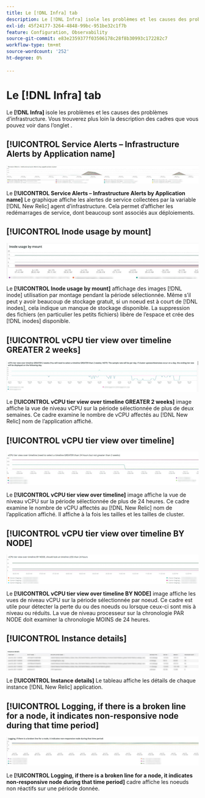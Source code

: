 ```yaml
---
title: Le [!DNL Infra] tab
description: Le [!DNL Infra] isole les problèmes et les causes des problèmes d’infrastructure.
exl-id: 45f24177-3264-4848-99bc-951be32c1f7b
feature: Configuration, Observability
source-git-commit: e83e2359377f03506178c28f8b30993c172282c7
workflow-type: tm+mt
source-wordcount: '252'
ht-degree: 0%

---
```


# Le [!DNL Infra] tab

Le **[!DNL Infra]** isole les problèmes et les causes des problèmes d’infrastructure. Vous trouverez plus loin la description des cadres que vous pouvez voir dans l’onglet .

## [!UICONTROL Service Alerts – Infrastructure Alerts by Application name]

![Alertes de service](../../assets/tools/observation-for-adobe-commerce/service-alerts.jpg)

Le **[!UICONTROL Service Alerts – Infrastructure Alerts by Application name]** Le graphique affiche les alertes de service collectées par la variable [!DNL New Relic] agent d’infrastructure. Cela permet d’afficher les redémarrages de service, dont beaucoup sont associés aux déploiements.

## [!UICONTROL Inode usage by mount]

![Utilisation des noeuds par montage](../../assets/tools/observation-for-adobe-commerce/inode-usage-mount.jpg)

Le **[!UICONTROL Inode usage by mount]** affichage des images [!DNL inode] utilisation par montage pendant la période sélectionnée. Même s’il peut y avoir beaucoup de stockage gratuit, si un noeud est à court de [!DNL inodes], cela indique un manque de stockage disponible. La suppression des fichiers (en particulier les petits fichiers) libère de l’espace et crée des [!DNL inodes] disponible.

## [!UICONTROL vCPU tier view over timeline GREATER 2 weeks]

![Vue au niveau du processeur sur la chronologie SUPÉRIEURE 2 semaines](../../assets/tools/observation-for-adobe-commerce/vCPU-tier.jpg)

Le **[!UICONTROL vCPU tier view over timeline GREATER 2 weeks]** image affiche la vue de niveau vCPU sur la période sélectionnée de plus de deux semaines. Ce cadre examine le nombre de vCPU affectés au [!DNL New Relic] nom de l’application affiché.

## [!UICONTROL vCPU tier view over timeline]

![Vue de niveau processeur sur la chronologie](../../assets/tools/observation-for-adobe-commerce/vcpu-tier-24.jpg)

Le **[!UICONTROL vCPU tier view over timeline]** image affiche la vue de niveau vCPU sur la période sélectionnée de plus de 24 heures. Ce cadre examine le nombre de vCPU affectés au [!DNL New Relic] nom de l’application affiché. Il affiche à la fois les tailles et les tailles de cluster.

## [!UICONTROL vCPU tier view over timeline BY NODE]

![Vue de niveau vCPU sur la chronologie par NODE](../../assets/tools/observation-for-adobe-commerce/infra_by_node.png)

Le **[!UICONTROL vCPU tier view over timeline BY NODE]** image affiche les vues de niveau vCPU sur la période sélectionnée par noeud. Ce cadre est utile pour détecter la perte du ou des noeuds ou lorsque ceux-ci sont mis à niveau ou réduits. La vue de niveau processeur sur la chronologie PAR NODE doit examiner la chronologie MOINS de 24 heures.

## [!UICONTROL Instance details]

![Détails de l’instance](../../assets/tools/observation-for-adobe-commerce/instance-details.jpg)

Le **[!UICONTROL Instance details]** Le tableau affiche les détails de chaque instance [!DNL New Relic] application.

## [!UICONTROL Logging, if there is a broken line for a node, it indicates non-responsive node during that time period]

![non-responsive-node](../../assets/tools/observation-for-adobe-commerce/non-responsive-node.jpg)

Le **[!UICONTROL Logging, if there is a broken line for a node, it indicates non-responsive node during that time period]** cadre affiche les noeuds non réactifs sur une période donnée.
